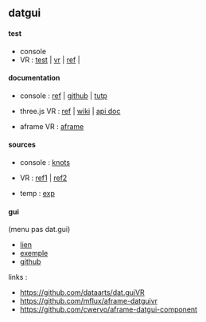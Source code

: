 ## datgui

#### test
* console
* VR : [test](./vr/datgui_VR_test.html) | [vr](./vr/datgui_VR.html) | [ref](./vr/datgui_VR_ref.html) |

#### documentation
* console : [ref](https://github.com/dataarts/dat.gui) | [github](https://github.com/dataarts/dat.gui/blob/master/API.md) | [tutp](https://www.nowherenearithaca.com/2015/07/datgui-easy-way-to-allow-users-to.html)

* three.js VR : [ref](https://github.com/dataarts/dat.guiVR) | [wiki](https://github.com/dataarts/dat.guiVR/wiki) | [api doc](https://github.com/dataarts/dat.guiVR/wiki/API-and-Examples)
* aframe VR : [aframe](https://github.com/mflux/aframe-datguivr)

#### sources
* console : [knots](https://www.demo2s.com/javascript/javascript-a-frame-access-parameters-of-three-torusknotgeometry-using.html)
* VR : [ref1](https://codepen.io/cwervo/pen/RgLWXK) | [ref2](https://codepen.io/donmccurdy/pen/KqXygv?editors=1111)

* temp : [exp](https://rdub80.github.io/aframe-gui/examples/index.html)

#### gui 
(menu pas dat.gui)
* [lien](https://rdub80.github.io/aframe-gui/)
* [exemple](https://rdub80.github.io/aframe-gui/examples/index.html)
* [github](https://github.com/rdub80/aframe-gui)

links : 
- https://github.com/dataarts/dat.guiVR
- https://github.com/mflux/aframe-datguivr
- https://github.com/cwervo/aframe-datgui-component